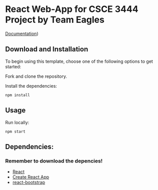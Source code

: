 # React Web-App for CSCE 3444 Project by Team Eagles

[Documentation]())

## Download and Installation

To begin using this template, choose one of the following options to get started:

Fork and clone the repository.

Install the dependencies:

```powershell-interactive
npm install
```

## Usage
Run locally:

```powershell-interactive
npm start
```

## Dependencies:
### Remember to download the depencies!
- [React](https://reactjs.org/)
- [Create React App](https://create-react-app.dev/)
- [react-bootstrap](https://react-bootstrap.github.io/)

